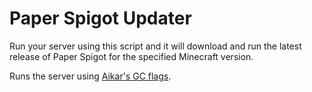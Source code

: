 # Paper Spigot Updater

Run your server using this script and it will download and run the latest release of Paper Spigot for the specified Minecraft version.

Runs the server using [Aikar's GC flags](https://aikar.co/2018/07/02/tuning-the-jvm-g1gc-garbage-collector-flags-for-minecraft/).